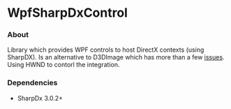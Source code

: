 # WpfSharpDxControl

### About
Library which provides WPF controls to host DirectX contexts (using SharpDX).
Is an alternative to D3DImage which has more than a few [issues](https://github.com/sharpdx/SharpDX/issues/519).
Using HWND to contorl the integration.

### Dependencies 
  - SharpDx 3.0.2+
